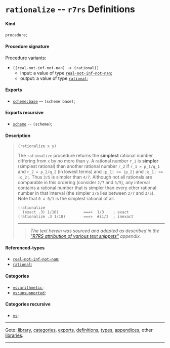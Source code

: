 

<a id='definition__r7rs__rationalize'></a>

# `rationalize` -- `r7rs` Definitions


<a id='definition__r7rs__rationalize__kind'></a>

#### Kind

`procedure`;


<a id='definition__r7rs__rationalize__procedure-signature'></a>

#### Procedure signature

Procedure variants:
 * `((real-not-inf-not-nan) -> (rational))`
   * input: a value of type [`real-not-inf-not-nan`](../../r7rs/types/real-not-inf-not-nan.md#type__r7rs__real-not-inf-not-nan);
   * output: a value of type [`rational`](../../r7rs/types/rational.md#type__r7rs__rational);


<a id='definition__r7rs__rationalize__exports'></a>

#### Exports

 * [`scheme:base`](../../r7rs/exports/scheme_3a_base.md#export__r7rs__scheme_3a_base) -- `(scheme base)`;


<a id='definition__r7rs__rationalize__exports-recursive'></a>

#### Exports recursive

 * [`scheme`](../../r7rs/exports/scheme.md#export__r7rs__scheme) -- `(scheme)`;


<a id='definition__r7rs__rationalize__description'></a>

#### Description

> ````
> (rationalize x y)
> ````
> 
> 
> The `rationalize` procedure returns the __simplest__ rational number
> differing from `x` by no more than `y`.  A rational number `r_1` is
> __simpler__ (simplest rational) than another rational number
> `r_2` if `r_1 = p_1/q_1` and `r_2 = p_2/q_2` (in lowest terms) and
> `|p_1| <= |p_2|` and `|q_1| <= |q_2|`.  Thus `3/5` is simpler than `4/7`.
> Although not all rationals are comparable in this ordering (consider `2/7`
> and `3/5`), any interval contains a rational number that is simpler than
> every other rational number in that interval (the simpler `2/5` lies
> between `2/7` and `3/5`).  Note that `0 = 0/1` is the simplest rational of
> all.
> 
> ````
> (rationalize
>   (exact .3) 1/10)           ===>  1/3    ; exact
> (rationalize .3 1/10)        ===>  #i1/3  ; inexact
> ````
> 
> 
> ----
> > *The text herein was sourced and adapted as described in the ["R7RS attribution of various text snippets"](../../r7rs/appendices/attribution.md#appendix__r7rs__attribution) appendix.*


<a id='definition__r7rs__rationalize__referenced-types'></a>

#### Referenced-types

 * [`real-not-inf-not-nan`](../../r7rs/types/real-not-inf-not-nan.md#type__r7rs__real-not-inf-not-nan);
 * [`rational`](../../r7rs/types/rational.md#type__r7rs__rational);


<a id='definition__r7rs__rationalize__categories'></a>

#### Categories

 * [`vs:arithmetic`](../../r7rs/categories/vs_3a_arithmetic.md#category__r7rs__vs_3a_arithmetic);
 * [`vs:unsupported`](../../r7rs/categories/vs_3a_unsupported.md#category__r7rs__vs_3a_unsupported);


<a id='definition__r7rs__rationalize__categories-recursive'></a>

#### Categories recursive

 * [`vs`](../../r7rs/categories/vs.md#category__r7rs__vs);

----

Goto: [library](../../r7rs/_index.md#library__r7rs), [categories](../../r7rs/categories/_index.md#toc__r7rs__categories), [exports](../../r7rs/exports/_index.md#toc__r7rs__exports), [definitions](../../r7rs/definitions/_index.md#toc__r7rs__definitions), [types](../../r7rs/types/_index.md#toc__r7rs__types), [appendices](../../r7rs/appendices/_index.md#toc__r7rs__appendices), other [libraries](../../_libraries.md#toc__libraries).

----

